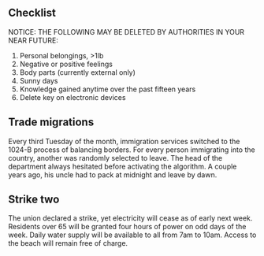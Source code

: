 ## Checklist
NOTICE: THE FOLLOWING MAY BE DELETED BY AUTHORITIES IN YOUR NEAR FUTURE:
1. Personal belongings, >1lb
2. Negative or positive feelings
3. Body parts (currently external only)
4. Sunny days
5. Knowledge gained anytime over the past fifteen years
6. Delete key on electronic devices



## Trade migrations
Every third Tuesday of the month, immigration services switched to the 1024-B process of balancing borders. For every person immigrating into the country, another was randomly selected to leave. The head of the department always hesitated before activating the algorithm. A couple years ago, his uncle had to pack at midnight and leave by dawn.



## Strike two
The union declared a strike, yet electricity will cease as of early next week.
Residents over 65 will be granted four hours of power on odd days of the week. Daily water supply will be available to all from 7am to 10am. Access to the beach will remain free of charge.
